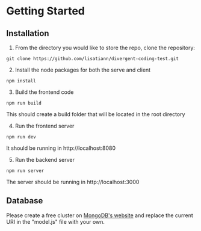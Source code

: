 # Getting Started

## Installation

1. From the directory you would like to store the repo, clone the repository:
```
git clone https://github.com/lisatiann/divergent-coding-test.git
```

2. Install the node packages for both the serve and client
```
npm install
```
3. Build the frontend code
```
npm run build
```
This should create a build folder that will be located in the root directory

4. Run the frontend server
```
npm run dev
```
It should be running in http://localhost:8080

5. Run the backend server
```
npm run server
```
The server should be running in http://localhost:3000

## Database

Please create a free cluster on [MongoDB's website](https://www.mongodb.com/) and replace the current URI in the "model.js" file with your own.


